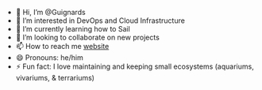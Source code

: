 - 👋 Hi, I’m @Guignards
- 👀 I’m interested in DevOps and Cloud Infrastructure
- 🌱 I’m currently learning how to Sail
- 💞️ I’m looking to collaborate on new projects
- 📫 How to reach me [website](https://shaneguignard.ca)
- 😄 Pronouns: he/him
- ⚡ Fun fact: I love maintaining and keeping small ecosystems (aquariums, vivariums, & terrariums) 

<!---
Guignards/Guignards is a ✨ special ✨ repository because its `README.md` (this file) appears on your GitHub profile.
You can click the Preview link to take a look at your changes.
--->
